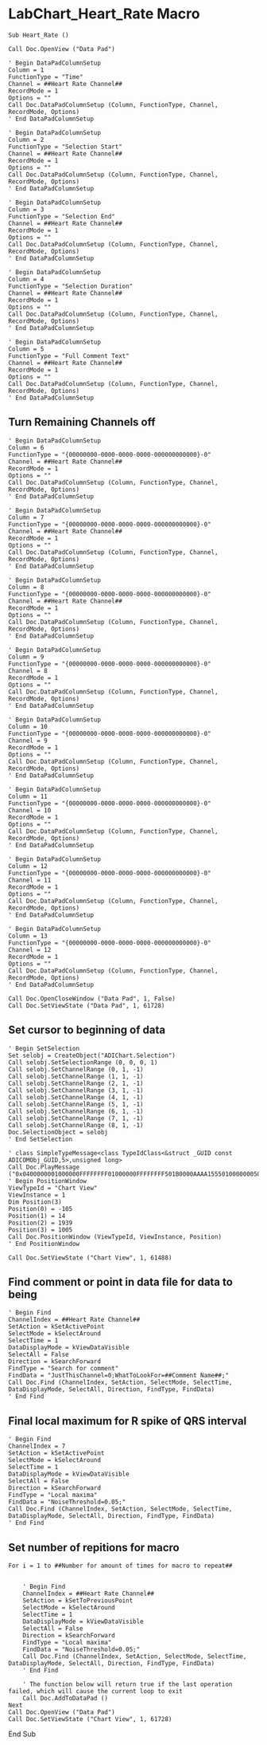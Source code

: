 # LabChart_Heart_Rate Macro #

	Sub Heart_Rate ()
	
	Call Doc.OpenView ("Data Pad")
	
	' Begin DataPadColumnSetup
	Column = 1
	FunctionType = "Time"
	Channel = ##Heart Rate Channel##
	RecordMode = 1
	Options = ""
	Call Doc.DataPadColumnSetup (Column, FunctionType, Channel, RecordMode, Options)
	' End DataPadColumnSetup
	
	' Begin DataPadColumnSetup
	Column = 2
	FunctionType = "Selection Start"
	Channel = ##Heart Rate Channel##
	RecordMode = 1
	Options = ""
	Call Doc.DataPadColumnSetup (Column, FunctionType, Channel, RecordMode, Options)
	' End DataPadColumnSetup
	
	' Begin DataPadColumnSetup
	Column = 3
	FunctionType = "Selection End"
	Channel = ##Heart Rate Channel##
	RecordMode = 1
	Options = ""
	Call Doc.DataPadColumnSetup (Column, FunctionType, Channel, RecordMode, Options)
	' End DataPadColumnSetup
	
	' Begin DataPadColumnSetup
	Column = 4
	FunctionType = "Selection Duration"
	Channel = ##Heart Rate Channel##
	RecordMode = 1
	Options = ""
	Call Doc.DataPadColumnSetup (Column, FunctionType, Channel, RecordMode, Options)
	' End DataPadColumnSetup
	
	' Begin DataPadColumnSetup
	Column = 5
	FunctionType = "Full Comment Text"
	Channel = ##Heart Rate Channel##
	RecordMode = 1
	Options = ""
	Call Doc.DataPadColumnSetup (Column, FunctionType, Channel, RecordMode, Options)
	' End DataPadColumnSetup
	
## Turn Remaining Channels off ##

	' Begin DataPadColumnSetup
	Column = 6
	FunctionType = "{00000000-0000-0000-0000-000000000000}-0"
	Channel = ##Heart Rate Channel##
	RecordMode = 1
	Options = ""
	Call Doc.DataPadColumnSetup (Column, FunctionType, Channel, RecordMode, Options)
	' End DataPadColumnSetup
	
	' Begin DataPadColumnSetup
	Column = 7
	FunctionType = "{00000000-0000-0000-0000-000000000000}-0"
	Channel = ##Heart Rate Channel##
	RecordMode = 1
	Options = ""
	Call Doc.DataPadColumnSetup (Column, FunctionType, Channel, RecordMode, Options)
	' End DataPadColumnSetup
	
	' Begin DataPadColumnSetup
	Column = 8
	FunctionType = "{00000000-0000-0000-0000-000000000000}-0"
	Channel = ##Heart Rate Channel##
	RecordMode = 1
	Options = ""
	Call Doc.DataPadColumnSetup (Column, FunctionType, Channel, RecordMode, Options)
	' End DataPadColumnSetup
	
	' Begin DataPadColumnSetup
	Column = 9
	FunctionType = "{00000000-0000-0000-0000-000000000000}-0"
	Channel = 8
	RecordMode = 1
	Options = ""
	Call Doc.DataPadColumnSetup (Column, FunctionType, Channel, RecordMode, Options)
	' End DataPadColumnSetup
	
	' Begin DataPadColumnSetup
	Column = 10
	FunctionType = "{00000000-0000-0000-0000-000000000000}-0"
	Channel = 9
	RecordMode = 1
	Options = ""
	Call Doc.DataPadColumnSetup (Column, FunctionType, Channel, RecordMode, Options)
	' End DataPadColumnSetup
	
	' Begin DataPadColumnSetup
	Column = 11
	FunctionType = "{00000000-0000-0000-0000-000000000000}-0"
	Channel = 10
	RecordMode = 1
	Options = ""
	Call Doc.DataPadColumnSetup (Column, FunctionType, Channel, RecordMode, Options)
	' End DataPadColumnSetup
	
	' Begin DataPadColumnSetup
	Column = 12
	FunctionType = "{00000000-0000-0000-0000-000000000000}-0"
	Channel = 11
	RecordMode = 1
	Options = ""
	Call Doc.DataPadColumnSetup (Column, FunctionType, Channel, RecordMode, Options)
	' End DataPadColumnSetup
	
	' Begin DataPadColumnSetup
	Column = 13
	FunctionType = "{00000000-0000-0000-0000-000000000000}-0"
	Channel = 12
	RecordMode = 1
	Options = ""
	Call Doc.DataPadColumnSetup (Column, FunctionType, Channel, RecordMode, Options)
	' End DataPadColumnSetup

	Call Doc.OpenCloseWindow ("Data Pad", 1, False)
	Call Doc.SetViewState ("Data Pad", 1, 61728)
		
## Set cursor to beginning of data ##

	' Begin SetSelection
	Set selobj = CreateObject("ADIChart.Selection")
	Call selobj.SetSelectionRange (0, 0, 0, 1)
	Call selobj.SetChannelRange (0, 1, -1)
	Call selobj.SetChannelRange (1, 1, -1)
	Call selobj.SetChannelRange (2, 1, -1)
	Call selobj.SetChannelRange (3, 1, -1)
	Call selobj.SetChannelRange (4, 1, -1)
	Call selobj.SetChannelRange (5, 1, -1)
	Call selobj.SetChannelRange (6, 1, -1)
	Call selobj.SetChannelRange (7, 1, -1)
	Call selobj.SetChannelRange (8, 1, -1)
	Doc.SelectionObject = selobj
	' End SetSelection
	
	' class SimpleTypeMessage<class TypeIdClass<&struct _GUID const ADICOMObj_GUID,5>,unsigned long>
	Call Doc.PlayMessage ("0x0400000001000000FFFFFFFF01000000FFFFFFFF501B0000AAAA1555010000000500FF7F904BA734BC0DD311B870008048C36FE8000000000100FF7F37F567CC2AD3C44081B60BA26908ABED000000000100000008000000")
	' Begin PositionWindow
	ViewTypeId = "Chart View"
	ViewInstance = 1
	Dim Position(3)
	Position(0) = -105
	Position(1) = 14
	Position(2) = 1939
	Position(3) = 1005
	Call Doc.PositionWindow (ViewTypeId, ViewInstance, Position)
	' End PositionWindow
	
	Call Doc.SetViewState ("Chart View", 1, 61488)

## Find comment or point in data file for data to being ##

	' Begin Find
	ChannelIndex = ##Heart Rate Channel##
	SetAction = kSetActivePoint
	SelectMode = kSelectAround
	SelectTime = 1
	DataDisplayMode = kViewDataVisible
	SelectAll = False
	Direction = kSearchForward
	FindType = "Search for comment"
	FindData = "JustThisChannel=0;WhatToLookFor=##Comment Name##;"
	Call Doc.Find (ChannelIndex, SetAction, SelectMode, SelectTime, DataDisplayMode, SelectAll, Direction, FindType, FindData)
	' End Find
	
## Final local maximum for R spike of QRS interval ##	

	' Begin Find
	ChannelIndex = 7
	SetAction = kSetActivePoint
	SelectMode = kSelectAround
	SelectTime = 1
	DataDisplayMode = kViewDataVisible
	SelectAll = False
	Direction = kSearchForward
	FindType = "Local maxima"
	FindData = "NoiseThreshold=0.05;"
	Call Doc.Find (ChannelIndex, SetAction, SelectMode, SelectTime, DataDisplayMode, SelectAll, Direction, FindType, FindData)
	' End Find

## Set number of repitions for macro ##

	For i = 1 to ##Number for amount of times for macro to repeat##
		
		
		' Begin Find
		ChannelIndex = ##Heart Rate Channel##
		SetAction = kSetToPreviousPoint
		SelectMode = kSelectAround
		SelectTime = 1
		DataDisplayMode = kViewDataVisible
		SelectAll = False
		Direction = kSearchForward
		FindType = "Local maxima"
		FindData = "NoiseThreshold=0.05;"
		Call Doc.Find (ChannelIndex, SetAction, SelectMode, SelectTime, DataDisplayMode, SelectAll, Direction, FindType, FindData)
		' End Find
		
		' The function below will return true if the last operation failed, which will cause the current loop to exit
		Call Doc.AddToDataPad ()
	Next
	Call Doc.OpenView ("Data Pad")
	Call Doc.SetViewState ("Chart View", 1, 61728)


End Sub

